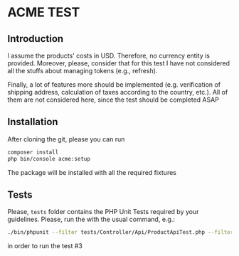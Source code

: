 ACME TEST
==========

## Introduction
I assume the products' costs in USD. Therefore, no currency entity is provided.
Moreover, please, consider that for this test I have not considered all the stuffs about managing tokens
(e.g., refresh).

Finally, a lot of features more should be implemented (e.g. verification of shipping address, calculation
of taxes according to the country, etc.). All of them are not considered here, since the test should be
completed ASAP

## Installation
After cloning the git, please you can run
```bash
composer install
php bin/console acme:setup
```
The package will be installed with all the required fixtures

## Tests
Please, `tests` folder contains the PHP Unit Tests required by your guidelines.
Please, run the with the usual command, e.g.:
```bash
./bin/phpunit --filter tests/Controller/Api/ProductApiTest.php --filter testGetSingleProduct
```
in order to run the test #3